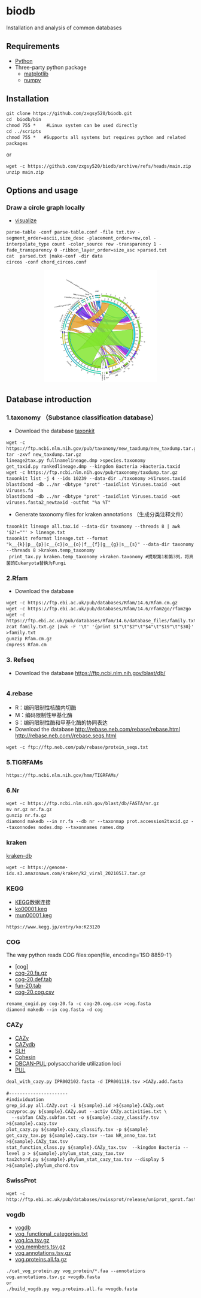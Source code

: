 # biodb
Installation and analysis of common databases

## Requirements
* [Python](https://www.python.org/)
* Three-party python package
  * [matplotlib](https://matplotlib.org/)
  * [numpy](https://numpy.org/doc/stable/index.html)
## Installation
```
git clone https://github.com/zxgsy520/biodb.git
cd  biodb/bin    
chmod 755 *    #Linux system can be used directly
cd ../scripts
chmod 755 *   #Supports all systems but requires python and related packages
```
or
```
wget -c https://github.com/zxgsy520/biodb/archive/refs/heads/main.zip
unzip main.zip

```
## Options and usage
### Draw a circle graph locally
* [visualize](http://mkweb.bcgsc.ca/tableviewer/visualize/)
```
parse-table -conf parse-table.conf -file txt.tsv -segment_order=ascii,size_desc -placement_order=row,col -interpolate_type count -color_source row -transparency 1 -fade_transparency 0 -ribbon_layer_order=size_asc >parsed.txt
cat  parsed.txt |make-conf -dir data
circos -conf chord_circos.conf 
```
<p align="center">
  <img src="https://github.com/zxgsy520/biodb/blob/main/docs/order_chord.svg" width = "300" height = "300" alt="Species functional circle diagram"/>
</p>

## Database introduction

### 1.taxonomy （Substance classification database）
* Download the database
[taxonkit](https://github.com/shenwei356/taxonkit)
```
wget -c https://ftp.ncbi.nlm.nih.gov/pub/taxonomy/new_taxdump/new_taxdump.tar.gz
tar -zxvf new_taxdump.tar.gz
lineage2tax.py fullnamelineage.dmp >species.taxonomy
get_taxid.py rankedlineage.dmp --kingdom Bacteria >Bacteria.taxid
wget -c https://ftp.ncbi.nlm.nih.gov/pub/taxonomy/taxdump.tar.gz
taxonkit list -j 4 --ids 10239 --data-dir ./taxonomy >Viruses.taxid
blastdbcmd -db ../nr -dbtype "prot" -taxidlist Viruses.taxid -out Viruses.fa
blastdbcmd -db ../nr -dbtype "prot" -taxidlist Viruses.taxid -out  viruses.fasta2_newtaxid -outfmt "%a %T"
```
* Generate taxonomy files for kraken annotations （生成分类注释文件）
```
taxonkit lineage all.tax.id --data-dir taxonomy --threads 8 | awk '$2!=""' > lineage.txt
taxonkit reformat lineage.txt --format "k__{k}|p__{p}|c__{c}|o__{o}|f__{f}|g__{g}|s__{s}" --data-dir taxonomy --threads 8 >kraken.temp_taxonomy 
 print_tax.py kraken.temp_taxonomy >kraken.taxonomy #提取第1和第3列，将真菌的Eukaryota替换为Fungi
```

### 2.Rfam
* Download the database
```
wget -c https://ftp.ebi.ac.uk/pub/databases/Rfam/14.6/Rfam.cm.gz
wget -c https://ftp.ebi.ac.uk/pub/databases/Rfam/14.6/rfam2go/rfam2go
wget -c https://ftp.ebi.ac.uk/pub/databases/Rfam/14.6/database_files/family.txt.gz
zcat family.txt.gz |awk -F '\t' '{print $1"\t"$2"\t"$4"\t"$19"\t"$30}' >family.txt
gunzip Rfam.cm.gz
cmpress Rfam.cm
```
### 3. Refseq
* Download the database
https://ftp.ncbi.nlm.nih.gov/blast/db/
```

```

### 4.rebase
* R：编码限制性核酸内切酶
* M：编码限制性甲基化酶
* S：编码限制性酶和甲基化酶的协同表达
* Download the database
http://rebase.neb.com/rebase/rebase.html
http://rebase.neb.com//rebase.seqs.html
```
wget -c ftp://ftp.neb.com/pub/rebase/protein_seqs.txt
```

### 5.TIGRFAMs
```
https://ftp.ncbi.nlm.nih.gov/hmm/TIGRFAMs/
```
### 6.Nr
```
wget -c https://ftp.ncbi.nlm.nih.gov/blast/db/FASTA/nr.gz
mv nr.gz nr.fa.gz
gunzip nr.fa.gz
diamond makedb --in nr.fa --db nr --taxonmap prot.accession2taxid.gz --taxonnodes nodes.dmp --taxonnames names.dmp
```


### kraken
[kraken-db](https://benlangmead.github.io/aws-indexes/k2)
```
wget -c https://genome-idx.s3.amazonaws.com/kraken/k2_viral_20210517.tar.gz

```

### KEGG
* [KEGG](https://www.kegg.jp/)数据连接
* [ko00001.keg](https://www.kegg.jp/brite/ko00001)
* [mun00001.keg](https://www.kegg.jp/brite/mun00001.keg)
```
https://www.kegg.jp/entry/ko:K23120
```
### COG
The way python reads COG files:open(file, encoding='ISO 8859-1')
* [cog]
* [cog-20.fa.gz](https://ftp.ncbi.nih.gov/pub/COG/COG2020/data/cog-20.fa.gz)
* [cog-20.def.tab](https://ftp.ncbi.nih.gov/pub/COG/COG2020/data/cog-20.def.tab)
* [fun-20.tab](https://ftp.ncbi.nih.gov/pub/COG/COG2020/data/fun-20.tab)
* [cog-20.cog.csv](https://ftp.ncbi.nih.gov/pub/COG/COG2020/data/cog-20.cog.csv)
```
rename_cogid.py cog-20.fa -c cog-20.cog.csv >cog.fasta
diamond makedb --in cog.fasta -d cog

```

### CAZy
* [CAZy](http://www.cazy.org/)
* [CAZydb](https://bcb.unl.edu/dbCAN2/download/Databases/)
* [SLH](https://www.ebi.ac.uk/interpro/entry/IPR001119)
* [Cohesin](https://www.ebi.ac.uk/interpro/entry/IPR002102)
* [DBCAN-PUL](https://bcb.unl.edu/dbcan_pul/Webserver/static/DBCAN-PUL/):polysaccharide utilization loci
* [PUL](https://bcb.unl.edu/dbcan_pul/Webserver/static/DBCAN-PUL/PUL.faa)
```
deal_with_cazy.py IPR002102.fasta -d IPR001119.tsv >CAZy.add.fasta

#----------------------
#individuation
grep_id.py all.CAZy.out -i ${sample}.id >${sample}.CAZy.out
cazyproc.py ${sample}.CAZy.out --activ CAZy.activities.txt \
  --subfam CAZy.subfam.txt -o ${sample}.cazy_classify.tsv >${sample}.cazy.tsv
plot_cazy.py ${sample}.cazy_classify.tsv -p ${sample}
get_cazy_tax.py ${sample}.cazy.tsv --tax NR_anno_tax.txt >${sample}.CAZy_tax.tsv
stat_function_class.py ${sample}.CAZy_tax.tsv  --kingdom Bacteria --level p > ${sample}.phylum_stat_cazy_tax.tsv
tax2chord.py ${sample}.phylum_stat_cazy_tax.tsv --display 5 >${sample}.phylum_chord.tsv
```
### SwissProt
```
wget -c http://ftp.ebi.ac.uk/pub/databases/swissprot/release/uniprot_sprot.fasta.gz
```

### vogdb
* [vogdb](https://vogdb.org/)
* [vog_functional_categories.txt](http://fileshare.csb.univie.ac.at/vog/latest/vog_functional_categories.txt)
* [vog.lca.tsv.gz](http://fileshare.csb.univie.ac.at/vog/latest/vog.lca.tsv.gz)
* [vog.members.tsv.gz](http://fileshare.csb.univie.ac.at/vog/latest/vog.members.tsv.gz)
* [vog.annotations.tsv.gz](http://fileshare.csb.univie.ac.at/vog/latest/vog.annotations.tsv.gz)
* [vog.proteins.all.fa.gz](http://fileshare.csb.univie.ac.at/vog/latest/vog.faa.tar.gz)
```
./cat_vog_protein.py vog_protein/*.faa --annotations vog.annotations.tsv.gz >vogdb.fasta
or
./build_vogdb.py vog.proteins.all.fa >vogdb.fasta
```
